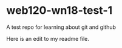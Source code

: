# web120-wn18-test-1
A test repo for learning about git and github

Here is an edit to my readme file.


